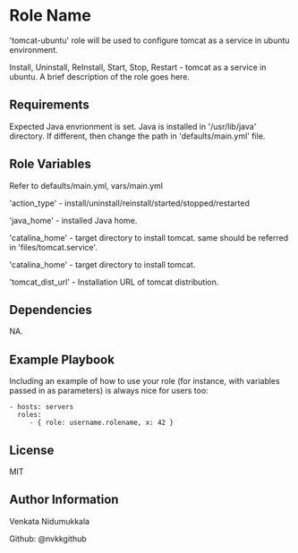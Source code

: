 Role Name
=========
'tomcat-ubuntu' role will be used to configure tomcat as a service in ubuntu environment.

Install, Uninstall, ReInstall, Start, Stop, Restart - tomcat as a service in ubuntu.
A brief description of the role goes here.

Requirements
------------
Expected Java envrionment is set.
Java is installed in '/usr/lib/java' directory.
If different, then change the path in 'defaults/main.yml' file.

Role Variables
--------------
Refer to defaults/main.yml, vars/main.yml

'action_type' - install/uninstall/reinstall/started/stopped/restarted

'java_home' - installed Java home.

'catalina_home' - target directory to install tomcat. same should be referred in 'files/tomcat.service'.

'catalina_home' - target directory to install tomcat.

'tomcat_dist_url' - Installation URL of tomcat distribution.


Dependencies
------------
NA.

Example Playbook
----------------

Including an example of how to use your role (for instance, with variables passed in as parameters) is always nice for users too:

    - hosts: servers
      roles:
         - { role: username.rolename, x: 42 }

License
-------

MIT

Author Information
------------------
Venkata Nidumukkala

Github: @nvkkgithub
